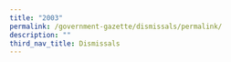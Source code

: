 ```yaml
---
title: "2003"
permalink: /government-gazette/dismissals/permalink/
description: ""
third_nav_title: Dismissals
---
```

